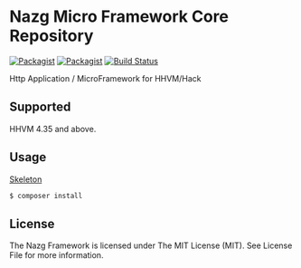 # Nazg Micro Framework Core Repository

[![Packagist](https://img.shields.io/badge/HHVM-%3E=4.35-orange.svg?style=flat-square)](https://packagist.org/packages/nazg/framework)
[![Packagist](https://img.shields.io/packagist/l/nazg/framework.svg?style=flat-square)](https://packagist.org/packages/nazg/framework)
[![Build Status](http://img.shields.io/travis/nazg-hack/framework/master.svg?style=flat-square)](https://travis-ci.org/nazg-hack/framework)

Http Application / MicroFramework for HHVM/Hack  

## Supported

HHVM 4.35 and above.

## Usage

[Skeleton](https://github.com/ytake/nazg-skeleton)

```bash
$ composer install
```

## License

The Nazg Framework is licensed under The MIT License (MIT). See License File for more information.
